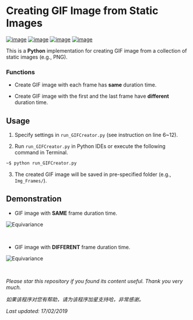 # Creating GIF Image from Static Images

[![image](https://img.shields.io/badge/license-MIT-lightgrey.svg)]()
[![image](https://img.shields.io/badge/python-3.7-blue.svg)]()
[![image](https://img.shields.io/badge/status-stable-brightgreen.svg)]()
[![image](https://img.shields.io/badge/build-passing-brightgreen.svg)]()

This is a **Python** implementation for creating GIF image from a collection of static images (e.g., PNG).

### Functions

- Create GIF image with each frame has **same** duration time.

- Create GIF image with the first and the last frame have **different** duration time.

## Usage

1. Specify settings in ```run_GIFCreator.py``` (see instruction on line 6~12).

2. Run ```run_GIFCreator.py``` in Python IDEs or execute the following command in Terminal.
```bash
~$ python run_GIFCreator.py
```

3. The created GIF image will be saved in pre-specified folder (e.g., ```Img_Frames/```).

## Demonstration

- GIF image with **SAME** frame duration time.

![Equivariance](https://github.com/HeZhang1994/png-to-gif/blob/master/Img_Frames/imgGIF_SAME.gif)

<br>

- GIF image with **DIFFERENT** frame duration time.

![Equivariance](https://github.com/HeZhang1994/png-to-gif/blob/master/Img_Frames/imgGIF_DIFF.gif)

<br>

<i>Please star this repository if you found its content useful. Thank you very much.</i>

<i>如果该程序对您有帮助，请为该程序加星支持哈，非常感谢。</i>

<i>Last updated: 17/02/2019</i>

